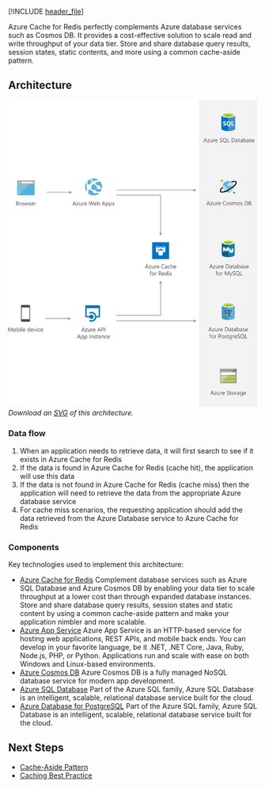 

[!INCLUDE [header_file](../../../includes/sol-idea-header.md)]

Azure Cache for Redis perfectly complements Azure database services such as Cosmos DB. It provides a cost-effective solution to scale read and write throughput of your data tier. Store and share database query results, session states, static contents, and more using a common cache-aside pattern.

## Architecture

![Architecture Diagram](../media/data-cache-with-redis-cache.png)
*Download an [SVG](../media/data-cache-with-redis-cache.svg) of this architecture.*

### Data flow

1. When an application needs to retrieve data, it will first search to see if it exists in Azure Cache for Redis
1. If the data is found in Azure Cache for Redis (cache hit), the application will use this data 
1. If the data is not found in Azure Cache for Redis (cache miss) then the application will need to retrieve the data from the appropriate Azure database service
1. For cache miss scenarios, the requesting application should add the data retrieved from the Azure Database service to Azure Cache for Redis


### Components

Key technologies used to implement this architecture:

* [Azure Cache for Redis](https://azure.microsoft.com/services/cache/) Complement database services such as Azure SQL Database and Azure Cosmos DB by enabling your data tier to scale throughput at a lower cost than through expanded database instances. Store and share database query results, session states and static content by using a common cache-aside pattern and make your application nimbler and more scalable.
* [Azure App Service](https://azure.microsoft.com/services/app-service) Azure App Service is an HTTP-based service for hosting web applications, REST APIs, and mobile back ends.  You can develop in your favorite language, be it .NET, .NET Core, Java, Ruby, Node.js, PHP, or Python. Applications run and scale with ease on both Windows and Linux-based environments.
* [Azure Cosmos DB](https://azure.microsoft.com/services/cosmos-db/) Azure Cosmos DB is a fully managed NoSQL database service for modern app development.
* [Azure SQL Database](https://azure.microsoft.com/products/azure-sql/database/) Part of the Azure SQL family, Azure SQL Database is an intelligent, scalable, relational database service built for the cloud. 
* [Azure Database for PostgreSQL](https://azure.microsoft.com/en-gb/services/postgresql/) Part of the Azure SQL family, Azure SQL Database is an intelligent, scalable, relational database service built for the cloud. 


## Next Steps

* [Cache-Aside Pattern](../../patterns/cache-aside.md)
* [Caching Best Practice](../../best-practices/caching.md?toc=%2fazure%2fredis-cache%2ftoc.json)

